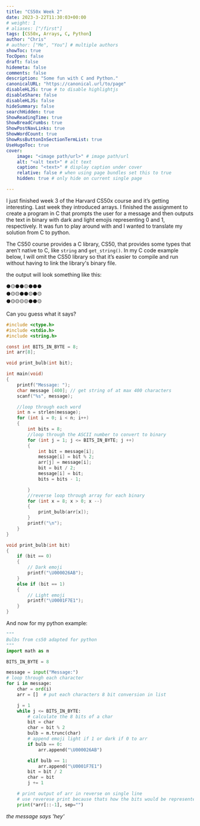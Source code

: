 ```yaml
---
title: "CS50x Week 2"
date: 2023-3-22T11:30:03+00:00
# weight: 1
# aliases: ["/first"]
tags: [CS50x, Arrays, C, Python]
author: "Chris"
# author: ["Me", "You"] # multiple authors
showToc: true
TocOpen: false
draft: false
hidemeta: false
comments: false
description: "Some fun with C and Python."
canonicalURL: "https://canonical.url/to/page"
disableHLJS: true # to disable highlightjs
disableShare: false
disableHLJS: false
hideSummary: false
searchHidden: true
ShowReadingTime: true
ShowBreadCrumbs: true
ShowPostNavLinks: true
ShowWordCount: true
ShowRssButtonInSectionTermList: true
UseHugoToc: true
cover:
    image: "<image path/url>" # image path/url
    alt: "<alt text>" # alt text
    caption: "<text>" # display caption under cover
    relative: false # when using page bundles set this to true
    hidden: true # only hide on current single page

---
```

I just finished week 3 of the Harvard CS50x course and it’s getting interesting.
Last week they introduced arrays. I finished the assignment to create a program in C that prompts the user for a message and then outputs the text in binary with dark and light emojis representing 0 and 1, respectively. It was fun to play around with and I wanted to translate my solution from C to python. 

The CS50 course provides a C library, CS50, that provides some types that aren’t native to C, like `string` and `get_string()`. In my C code example below, I will omit the CS50 library so that it’s easier to compile and run without having to link the library's binary file. 

the output will look something like this:
```
⚫🟡⚫⚫🟡⚫⚫⚫
⚫🟡🟡⚫⚫🟡⚫🟡
⚫🟡🟡🟡🟡⚫⚫🟡
```

Can you guess what it says?

```C
#include <ctype.h>
#include <stdio.h>
#include <string.h>

const int BITS_IN_BYTE = 8;
int arr[8];

void print_bulb(int bit);

int main(void)
{
    printf("Message: ");
    char message [400]; // get string of at max 400 characters
    scanf("%s", message);

    //loop through each word
    int n = strlen(message);
    for (int i = 0; i < n; i++)
    {
        int bits = 8;
        //loop through the ASCII number to convert to binary
        for (int j = 1; j <= BITS_IN_BYTE; j ++)
        {
            int bit = message[i];
            message[i] = bit % 2;
            arr[j] = message[i];
            bit = bit / 2;
            message[i] = bit;
            bits = bits - 1;

        }
        //reverse loop through array for each binary
        for (int x = 8; x > 0; x --)
        {
            print_bulb(arr[x]);
        }
        printf("\n");
    }
}

void print_bulb(int bit)
{
    if (bit == 0)
    {
        // Dark emoji
        printf("\U000026AB");
    }
    else if (bit == 1)
    {
        // Light emoji
        printf("\U0001F7E1");
    }
}
```

And now for my python example:

```python
"""
Bulbs from cs50 adapted for python
"""
import math as m

BITS_IN_BYTE = 8

message = input("Message:")
# loop through each character
for i in message:
    char = ord(i)
    arr = []  # put each characters 8 bit conversion in list

    j = 1
    while j <= BITS_IN_BYTE:
        # calculate the 8 bits of a char
        bit = char
        char = bit % 2
        bulb = m.trunc(char)
        # append emoji light if 1 or dark if 0 to arr
        if bulb == 0:
            arr.append("\U000026AB")

        elif bulb == 1:
            arr.append("\U0001F7E1")
        bit = bit / 2
        char = bit
        j += 1

    # print output of arr in reverse on single line
    # use reverese print because thats how the bits would be represented.
    print(*arr[::-1], sep="")
```

*the message says 'hey'*
